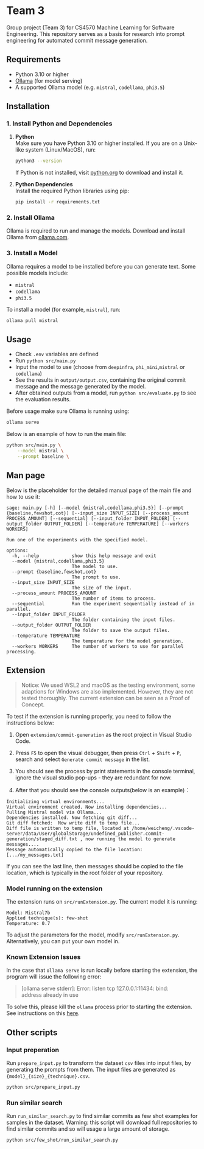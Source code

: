 # Team 3
Group project (Team 3) for CS4570 Machine Learning for Software Engineering. This repository serves as a basis for research into prompt engineering for automated commit message generation. 

## Requirements

- Python 3.10 or higher
- [Ollama](https://github.com/jmorganca/ollama) (for model serving)
- A supported Ollama model (e.g. `mistral`, `codellama`, `phi3.5`)

## Installation

### 1. Install Python and Dependencies

1. **Python**  
   Make sure you have Python 3.10 or higher installed. If you are on a Unix-like system (Linux/MacOS), run:
   ```bash
   python3 --version
   ```
   If Python is not installed, visit [python.org](https://www.python.org/downloads/) to download and install it.

2. **Python Dependencies**  
   Install the required Python libraries using pip:
   ```bash
   pip install -r requirements.txt
   ```

### 2. Install Ollama

Ollama is required to run and manage the models. Download and install Ollama from [ollama.com](https://ollama.com/).

### 3. Install a Model

Ollama requires a model to be installed before you can generate text. Some possible models include:
- `mistral`
- `codellama`
- `phi3.5`

To install a model (for example, `mistral`), run:
```bash
ollama pull mistral
```

## Usage
- Check `.env` variables are defined
- Run `python src/main.py`
- Input the model to use (choose from `deepinfra`, `phi_mini`,`mistral` or `codellama`)
- See the results in `output/output.csv`, containing the original commit message and the message generated by the model.
- After obtained outputs from a model, run `python src/evaluate.py` to see the evaluation results.

Before usage make sure Ollama is running using:
```bash
ollama serve
```

Below is an example of how to run the main file:
```bash
python src/main.py \
    --model mistral \
    --prompt baseline \
```

## Man page

Below is the placeholder for the detailed manual page of the main file and how to use it:

```
sage: main.py [-h] [--model {mistral,codellama,phi3.5}] [--prompt {baseline,fewshot,cot}] [--input_size INPUT_SIZE] [--process_amount PROCESS_AMOUNT] [--sequential] [--input_folder INPUT_FOLDER] [--output_folder OUTPUT_FOLDER] [--temperature TEMPERATURE] [--workers WORKERS]

Run one of the experiments with the specified model.

options:
  -h, --help            show this help message and exit
  --model {mistral,codellama,phi3.5}
                        The model to use.
  --prompt {baseline,fewshot,cot}
                        The prompt to use.
  --input_size INPUT_SIZE
                        The size of the input.
  --process_amount PROCESS_AMOUNT
                        The number of items to process.
  --sequential          Run the experiment sequentially instead of in parallel.
  --input_folder INPUT_FOLDER
                        The folder containing the input files.
  --output_folder OUTPUT_FOLDER
                        The folder to save the output files.
  --temperature TEMPERATURE
                        The temperature for the model generation.
  --workers WORKERS     The number of workers to use for parallel processing.
```

## Extension
>Notice: We used WSL2 and macOS as the testing environment, some adaptions for Windows are also implemented. However, they are not tested thoroughly. The current extension can be seen as a Proof of Concept.

To test if the extension is running properly, you need to follow the instructions below:

1. Open `extension/commit-generation` as the root project in Visual Studio Code.

2. Press `F5` to open the visual debugger, then press `Ctrl` + `Shift` + `P`, search and select `Generate commit message` in the list.

3. You should see the process by print statements in the console terminal, ignore the visual studio pop-ups - they are redundant for now.

4. After that you should see the console outputs(below is an example)：
```
Initializing virtual environments...
Virtual environment created. Now installing dependencies...
Pulling Mistral model via Ollama...
Dependencies installed. Now fetching git diff...
Git diff fetched:  Now write diff to temp file...
Diff file is written to temp file, located at /home/weicheng/.vscode-server/data/User/globalStorage/undefined_publisher.commit-generation/staged_diff.txt , now running the model to generate messages....
Message automatically copied to the file location: [.../my_messages.txt]
```
If you can see the last line, then messages should be copied to the file location, which is typically in the root folder of your repository.

### Model running on the extension
The extension runs on `src/runExtension.py`. The current model it is running:
```
Model: Mistral7b
Applied technique(s): few-shot
Temperature: 0.7
```

To adjust the parameters for the model, modify `src/runExtension.py`. Alternatively, you can put your own model in.

### Known Extension Issues

In the case that `ollama serve` is run locally before starting the extension, the program will issue the following error:

>[ollama serve stderr]: Error: listen tcp 127.0.0.1:11434: bind: address already in use

To solve this, please kill the `ollama` process prior to starting the extension. See instructions on this [here](https://github.com/ollama/ollama/issues/690).

## Other scripts


### Input preperation
Run `prepare_input.py` to transform the dataset `csv` files into input files, by generating the prompts from them. The input files are generated as `{model}_{size}_{technique}.csv`.
```bash
python src/prepare_input.py
```

### Run similar search
Run `run_similar_search.py` to find similar commits as few shot examples for samples in the dataset. Warning: this script will download full repositories to find similar commits and so will usage a large amount of storage.
```bash
python src/few_shot/run_similar_search.py
```
